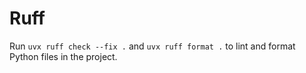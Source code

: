 # Ruff

Run `uvx ruff check --fix .` and `uvx ruff format .` to lint and format Python files in the project.